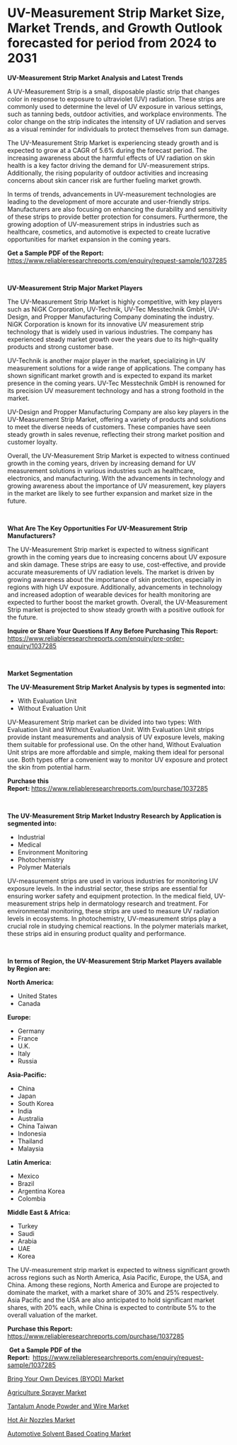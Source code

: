 <p><h1>UV-Measurement Strip Market Size, Market Trends, and Growth Outlook forecasted for period from 2024 to 2031</h1></p><p><strong>UV-Measurement Strip Market Analysis and Latest Trends</strong></p>
<p><p>A UV-Measurement Strip is a small, disposable plastic strip that changes color in response to exposure to ultraviolet (UV) radiation. These strips are commonly used to determine the level of UV exposure in various settings, such as tanning beds, outdoor activities, and workplace environments. The color change on the strip indicates the intensity of UV radiation and serves as a visual reminder for individuals to protect themselves from sun damage.</p><p>The UV-Measurement Strip Market is experiencing steady growth and is expected to grow at a CAGR of 5.6% during the forecast period. The increasing awareness about the harmful effects of UV radiation on skin health is a key factor driving the demand for UV-measurement strips. Additionally, the rising popularity of outdoor activities and increasing concerns about skin cancer risk are further fueling market growth.</p><p>In terms of trends, advancements in UV-measurement technologies are leading to the development of more accurate and user-friendly strips. Manufacturers are also focusing on enhancing the durability and sensitivity of these strips to provide better protection for consumers. Furthermore, the growing adoption of UV-measurement strips in industries such as healthcare, cosmetics, and automotive is expected to create lucrative opportunities for market expansion in the coming years.</p></p>
<p><strong>Get a Sample PDF of the Report:&nbsp;</strong> <a href="https://www.reliableresearchreports.com/enquiry/request-sample/1037285">https://www.reliableresearchreports.com/enquiry/request-sample/1037285</a></p>
<p>&nbsp;</p>
<p><strong>UV-Measurement Strip Major Market Players</strong></p>
<p><p>The UV-Measurement Strip Market is highly competitive, with key players such as NiGK Corporation, UV-Technik, UV-Tec Messtechnik GmbH, UV-Design, and Propper Manufacturing Company dominating the industry. NiGK Corporation is known for its innovative UV measurement strip technology that is widely used in various industries. The company has experienced steady market growth over the years due to its high-quality products and strong customer base.</p><p>UV-Technik is another major player in the market, specializing in UV measurement solutions for a wide range of applications. The company has shown significant market growth and is expected to expand its market presence in the coming years. UV-Tec Messtechnik GmbH is renowned for its precision UV measurement technology and has a strong foothold in the market.</p><p>UV-Design and Propper Manufacturing Company are also key players in the UV-Measurement Strip Market, offering a variety of products and solutions to meet the diverse needs of customers. These companies have seen steady growth in sales revenue, reflecting their strong market position and customer loyalty.</p><p>Overall, the UV-Measurement Strip Market is expected to witness continued growth in the coming years, driven by increasing demand for UV measurement solutions in various industries such as healthcare, electronics, and manufacturing. With the advancements in technology and growing awareness about the importance of UV measurement, key players in the market are likely to see further expansion and market size in the future.</p></p>
<p>&nbsp;</p>
<p><strong>What Are The Key Opportunities For UV-Measurement Strip Manufacturers?</strong></p>
<p><p>The UV-Measurement Strip market is expected to witness significant growth in the coming years due to increasing concerns about UV exposure and skin damage. These strips are easy to use, cost-effective, and provide accurate measurements of UV radiation levels. The market is driven by growing awareness about the importance of skin protection, especially in regions with high UV exposure. Additionally, advancements in technology and increased adoption of wearable devices for health monitoring are expected to further boost the market growth. Overall, the UV-Measurement Strip market is projected to show steady growth with a positive outlook for the future.</p></p>
<p><strong>Inquire or Share Your Questions If Any Before Purchasing This Report:</strong> <a href="https://www.reliableresearchreports.com/enquiry/pre-order-enquiry/1037285">https://www.reliableresearchreports.com/enquiry/pre-order-enquiry/1037285</a></p>
<p>&nbsp;</p>
<p><strong>Market Segmentation</strong></p>
<p><strong>The UV-Measurement Strip Market Analysis by types is segmented into:</strong></p>
<p><ul><li>With Evaluation Unit</li><li>Without Evaluation Unit</li></ul></p>
<p><p>UV-Measurement Strip market can be divided into two types: With Evaluation Unit and Without Evaluation Unit. With Evaluation Unit strips provide instant measurements and analysis of UV exposure levels, making them suitable for professional use. On the other hand, Without Evaluation Unit strips are more affordable and simple, making them ideal for personal use. Both types offer a convenient way to monitor UV exposure and protect the skin from potential harm.</p></p>
<p><strong>Purchase this Report:&nbsp;</strong><a href="https://www.reliableresearchreports.com/purchase/1037285">https://www.reliableresearchreports.com/purchase/1037285</a></p>
<p>&nbsp;</p>
<p><strong>The UV-Measurement Strip Market Industry Research by Application is segmented into:</strong></p>
<p><ul><li>Industrial</li><li>Medical</li><li>Environment Monitoring</li><li>Photochemistry</li><li>Polymer Materials</li></ul></p>
<p><p>UV-measurement strips are used in various industries for monitoring UV exposure levels. In the industrial sector, these strips are essential for ensuring worker safety and equipment protection. In the medical field, UV-measurement strips help in dermatology research and treatment. For environmental monitoring, these strips are used to measure UV radiation levels in ecosystems. In photochemistry, UV-measurement strips play a crucial role in studying chemical reactions. In the polymer materials market, these strips aid in ensuring product quality and performance.</p></p>
<p>&nbsp;</p>
<p><strong>In terms of Region, the UV-Measurement Strip Market Players available by Region are:</strong></p>
<p>
    <p> <strong> North America: </strong>
        <ul>
            <li>United States</li>
            <li>Canada</li>
        </ul>
        </p> 
    <p> <strong> Europe: </strong>
        <ul>
            <li>Germany</li>
            <li>France</li>
            <li>U.K.</li>
            <li>Italy</li>
            <li>Russia</li>
        </ul>
        </p> 
    <p> <strong> Asia-Pacific: </strong>
        <ul>
            <li>China</li>
            <li>Japan</li>
            <li>South Korea</li>
            <li>India</li>
            <li>Australia</li>
            <li>China Taiwan</li>
            <li>Indonesia</li>
            <li>Thailand</li>
            <li>Malaysia</li>
        </ul>
        </p> 
    <p> <strong> Latin America: </strong>
        <ul>
            <li>Mexico</li>
            <li>Brazil</li>
            <li>Argentina Korea</li>
            <li>Colombia</li>
        </ul>
        </p> 
    <p> <strong> Middle East & Africa: </strong>
        <ul>
            <li>Turkey</li>
            <li>Saudi</li>
            <li>Arabia</li>
            <li>UAE</li>
            <li>Korea</li>
        </ul>
    </p>
    </p>
<p><p>The UV-measurement strip market is expected to witness significant growth across regions such as North America, Asia Pacific, Europe, the USA, and China. Among these regions, North America and Europe are projected to dominate the market, with a market share of 30% and 25% respectively. Asia Pacific and the USA are also anticipated to hold significant market shares, with 20% each, while China is expected to contribute 5% to the overall valuation of the market.</p></p>
<p><strong>Purchase this Report: </strong><a href="https://www.reliableresearchreports.com/purchase/1037285">https://www.reliableresearchreports.com/purchase/1037285</a></p>
<p>&nbsp;<strong>Get a Sample PDF of the Report:&nbsp;&nbsp;</strong><a href="https://www.reliableresearchreports.com/enquiry/request-sample/1037285">https://www.reliableresearchreports.com/enquiry/request-sample/1037285</a></p>
<p><strong></strong></p>
<p><p><a href="https://github.com/Whitneyboyettebo9kiw7yr13/Market-Research-Report-List-1/blob/main/bring-your-own-devices-byod-market.md">Bring Your Own Devices (BYOD) Market</a></p><p><a href="https://github.com/PeterParrish5/Market-Research-Report-List-3/blob/main/agriculture-sprayer-market.md">Agriculture Sprayer Market</a></p><p><a href="https://issuu.com/reportprime-2/docs/tantalum-anode-powder-and-wire-market-size-2030.pp">Tantalum Anode Powder and Wire Market</a></p><p><a href="https://medium.com/@petrawillms/hot-air-nozzles-market-insights-into-market-cagr-market-trends-and-growth-strategies-fee26b1c4b37">Hot Air Nozzles Market</a></p><p><a href="https://issuu.com/reportprime-2/docs/automotive-solvent-based-coating-market-size-2030.">Automotive Solvent Based Coating Market</a></p></p>